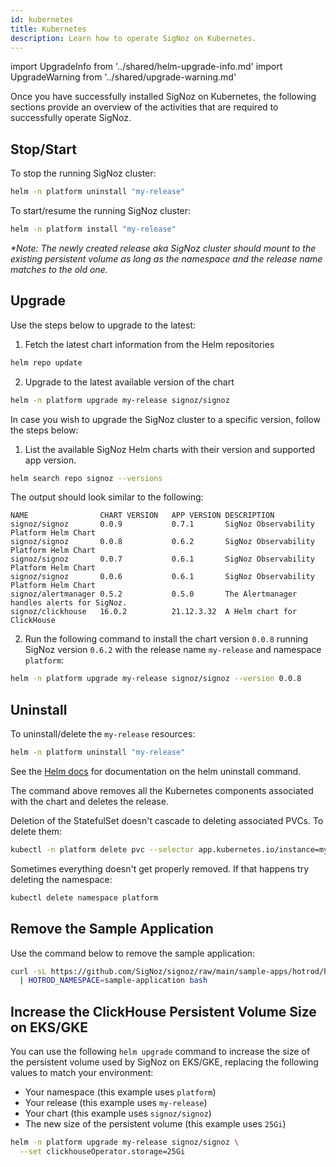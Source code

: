 ```yaml
---
id: kubernetes
title: Kubernetes
description: Learn how to operate SigNoz on Kubernetes.
---
```


import UpgradeInfo from '../shared/helm-upgrade-info.md'
import UpgradeWarning from '../shared/upgrade-warning.md'

Once you have successfully installed SigNoz on Kubernetes, the following sections provide an overview of the activities that are required to successfully operate SigNoz.

## Stop/Start

To stop the running SigNoz cluster:

```bash
helm -n platform uninstall "my-release"
```

To start/resume the running SigNoz cluster:

```bash
helm -n platform install "my-release"
```

_*Note: The newly created release aka SigNoz cluster should mount to the existing persistent volume as long as the *namespace* and the *release name* matches to the old one._

## Upgrade

Use the steps below to upgrade to the latest:

1. Fetch the latest chart information from the Helm repositories
```bash
helm repo update
```

2. Upgrade to the latest available version of the chart
```bash
helm -n platform upgrade my-release signoz/signoz
```

<UpgradeInfo/>

In case you wish to upgrade the SigNoz cluster to a specific version, follow the steps below:

1. List the available SigNoz Helm charts with their version and supported app version.
```bash
helm search repo signoz --versions
```

The output should look similar to the following:
```output
NAME               	CHART VERSION	APP VERSION	DESCRIPTION
signoz/signoz      	0.0.9        	0.7.1      	SigNoz Observability Platform Helm Chart
signoz/signoz      	0.0.8        	0.6.2      	SigNoz Observability Platform Helm Chart
signoz/signoz      	0.0.7        	0.6.1      	SigNoz Observability Platform Helm Chart
signoz/signoz      	0.0.6        	0.6.1      	SigNoz Observability Platform Helm Chart
signoz/alertmanager	0.5.2        	0.5.0      	The Alertmanager handles alerts for SigNoz.
signoz/clickhouse  	16.0.2       	21.12.3.32 	A Helm chart for ClickHouse
```

2. Run the following command to install the chart version `0.0.8` running SigNoz version `0.6.2` with the release name `my-release` and namespace `platform`:

```bash
helm -n platform upgrade my-release signoz/signoz --version 0.0.8
```

<UpgradeWarning/>

## Uninstall

To uninstall/delete the `my-release` resources:

```bash
helm -n platform uninstall "my-release"
```

See the [Helm docs](https://helm.sh/docs/helm/helm_uninstall/) for documentation on the helm uninstall command.

The command above removes all the Kubernetes components associated
with the chart and deletes the release.

Deletion of the StatefulSet doesn't cascade to deleting associated PVCs. To delete them:

```bash
kubectl -n platform delete pvc --selector app.kubernetes.io/instance=my-release
```

Sometimes everything doesn't get properly removed. If that happens try deleting the namespace:

```bash
kubectl delete namespace platform
```

## Remove the Sample Application

Use the command below to remove the sample application:

```bash
curl -sL https://github.com/SigNoz/signoz/raw/main/sample-apps/hotrod/hotrod-delete.sh \
  | HOTROD_NAMESPACE=sample-application bash
```

##  Increase the ClickHouse Persistent Volume Size on EKS/GKE

You can use the following `helm upgrade` command to increase the size of the persistent volume used by SigNoz on EKS/GKE, replacing the following values to match your environment:

- Your namespace (this example uses `platform`)
- Your release (this example uses `my-release`)
- Your chart (this example uses `signoz/signoz`)
- The new size of the persistent volume (this example uses `25Gi`)

```bash
helm -n platform upgrade my-release signoz/signoz \
  --set clickhouseOperator.storage=25Gi
```

<UpgradeInfo/>
